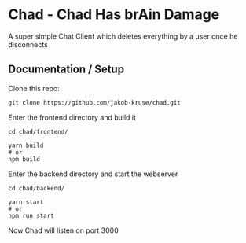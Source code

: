 # Chad - Chad Has brAin Damage

A super simple Chat Client which deletes everything by a user once he disconnects

## Documentation / Setup

Clone this repo:

`git clone https://github.com/jakob-kruse/chad.git`

Enter the frontend directory and build it
```
cd chad/frontend/

yarn build
# or
npm build
```

Enter the backend directory and start the webserver

```
cd chad/backend/

yarn start
# or
npm run start
```

Now Chad will listen on port 3000
